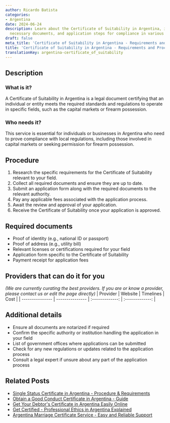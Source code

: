 ```yaml
---
author: Ricardo Batista
categories:
- Argentina
date: 2024-06-24
description: Learn about the Certificate of Suitability in Argentina, its importance,
  necessary documents, and application steps for compliance in various fields.
draft: false
meta_title: 'Certificate of Suitability in Argentina - Requirements and Process'
title: 'Certificate of Suitability in Argentina - Requirements and Process'
translationKey: argentina-certificate_of_suitability
---
```



## Description
### What is it?
A Certificate of Suitability in Argentina is a legal document certifying that an individual or entity meets the required standards and regulations to operate in specific fields, such as the capital markets or firearm possession.

### Who needs it?
This service is essential for individuals or businesses in Argentina who need to prove compliance with local regulations, including those involved in capital markets or seeking permission for firearm possession.

## Procedure

1. Research the specific requirements for the Certificate of Suitability relevant to your field.
2. Collect all required documents and ensure they are up to date.
3. Submit an application form along with the required documents to the relevant authority.
4. Pay any applicable fees associated with the application process.
5. Await the review and approval of your application.
6. Receive the Certificate of Suitability once your application is approved.


## Required documents

- Proof of identity (e.g., national ID or passport)
- Proof of address (e.g., utility bill)
- Relevant licenses or certifications required for your field
- Application form specific to the Certificate of Suitability
- Payment receipt for application fees


## Providers that can do it for you
_(We are currently curating the best providers. If you are or know a provider, please contact us or edit the page directly)_
| Provider        |     Website     |     Timelines    |       Cost      |
| --------------- | --------------- |  :-------------: | :-------------: |

## Additional details

- Ensure all documents are notarized if required
- Confirm the specific authority or institution handling the application in your field
- List of government offices where applications can be submitted
- Check for any new regulations or updates related to the application process
- Consult a legal expert if unsure about any part of the application process

## Related Posts

- [Single Status Certificate in Argentina - Procedure & Requirements](https://tramitit.com/english/guides/argentina/single_status_certificate/)
- [Obtain a Good Conduct Certificate in Argentina - Guide](https://tramitit.com/english/guides/argentina/good_conduct_certificate/)
- [Get Your Debtor's Certificate in Argentina Easily Online](https://tramitit.com/english/guides/argentina/debtors_certificate/)
- [Get Certified - Professional Ethics in Argentina Explained](https://tramitit.com/english/guides/argentina/professional_ethics_certificate/)
- [Argentina Marriage Certificate Service - Easy and Reliable Support](https://tramitit.com/english/guides/argentina/marriage_certificate/)